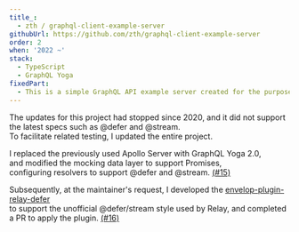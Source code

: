 ```yaml
---
title_:
  - zth / graphql-client-example-server
githubUrl: https://github.com/zth/graphql-client-example-server
order: 2
when: '2022 ~'
stack:
  - TypeScript
  - GraphQL Yoga
fixedPart:
  - This is a simple GraphQL API example server created for the purpose of testing GraphQL clients.
---
```


The updates for this project had stopped since 2020, and it did not support the latest specs such as @defer and @stream.<br>
To facilitate related testing, I updated the entire project.

I replaced the previously used Apollo Server with GraphQL Yoga 2.0,<br>
and modified the mocking data layer to support Promises,<br>
configuring resolvers to support @defer and @stream. [(#15)](https://github.com/zth/graphql-client-example-server/pull/15)

Subsequently, at the maintainer's request, I developed the [envelop-plugin-relay-defer](https://github.com/XiNiHa/envelop-plugin-relay-defer)<br>
to support the unofficial @defer/stream style used by Relay, and completed a PR to apply the plugin. [(#16)](https://github.com/zth/graphql-client-example-server/pull/16)
